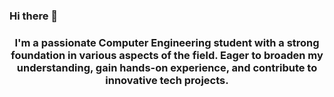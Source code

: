 ### Hi there 👋
<h3 align="center">I'm a passionate Computer Engineering student with a strong foundation in various aspects of the field. Eager to broaden my understanding, gain hands-on experience, and contribute to innovative tech projects.</h3>
